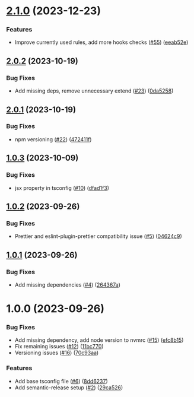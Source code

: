 # [2.1.0](https://github.com/MatiPl01/eslint-config-react-native-matipl01/compare/v2.0.2...v2.1.0) (2023-12-23)


### Features

* Improve currently used rules, add more hooks checks ([#55](https://github.com/MatiPl01/eslint-config-react-native-matipl01/issues/55)) ([eeab52e](https://github.com/MatiPl01/eslint-config-react-native-matipl01/commit/eeab52e31ed00ffc7a13b91684282c3ca9c28794))

## [2.0.2](https://github.com/MatiPl01/eslint-config-react-native-matipl01/compare/v2.0.1...v2.0.2) (2023-10-19)

### Bug Fixes

- Add missing deps, remove unnecessary extend ([#23](https://github.com/MatiPl01/eslint-config-react-native-matipl01/issues/23)) ([0da5258](https://github.com/MatiPl01/eslint-config-react-native-matipl01/commit/0da5258dd592268e57c57afb0cc3c1c73edde7ad))

## [2.0.1](https://github.com/MatiPl01/eslint-config-react-native-matipl01/compare/v2.0.0...v2.0.1) (2023-10-19)

### Bug Fixes

- npm versioning ([#22](https://github.com/MatiPl01/eslint-config-react-native-matipl01/issues/22)) ([472411f](https://github.com/MatiPl01/eslint-config-react-native-matipl01/commit/472411f83d0b66cc3e1670c01345d07072691a2d))

## [1.0.3](https://github.com/MatiPl01/eslint-config-react-native-matipl01/compare/v1.0.2...v1.0.3) (2023-10-09)

### Bug Fixes

- jsx property in tsconfig ([#10](https://github.com/MatiPl01/eslint-config-react-native-matipl01/issues/10)) ([dfad1f3](https://github.com/MatiPl01/eslint-config-react-native-matipl01/commit/dfad1f379b96bdab3c4ccd0c9c65890c679b3cac))

## [1.0.2](https://github.com/MatiPl01/eslint-config-react-native-matipl01/compare/v1.0.1...v1.0.2) (2023-09-26)

### Bug Fixes

- Prettier and eslint-plugin-prettier compatibility issue ([#5](https://github.com/MatiPl01/eslint-config-react-native-matipl01/issues/5)) ([04624c9](https://github.com/MatiPl01/eslint-config-react-native-matipl01/commit/04624c9fc755e2aa7bd51f45f61e8bb9aa42b848))

## [1.0.1](https://github.com/MatiPl01/eslint-config-react-native-matipl01/compare/v1.0.0...v1.0.1) (2023-09-26)

### Bug Fixes

- Add missing dependencies ([#4](https://github.com/MatiPl01/eslint-config-react-native-matipl01/issues/4)) ([264367a](https://github.com/MatiPl01/eslint-config-react-native-matipl01/commit/264367aa3adf83d3e396cbfdada71baa38c5b64b))

# 1.0.0 (2023-09-26)

### Bug Fixes

- Add missing dependency, add node version to nvmrc ([#15](https://github.com/MatiPl01/eslint-config-react-native-matipl01/issues/15)) ([efc8b15](https://github.com/MatiPl01/eslint-config-react-native-matipl01/commit/efc8b150fc0fb834827956a935aed6c40712315f))
- Fix remaining issues ([#12](https://github.com/MatiPl01/eslint-config-react-native-matipl01/issues/12)) ([11bc770](https://github.com/MatiPl01/eslint-config-react-native-matipl01/commit/11bc770ec3c1944863fb8f1445a789b5c271ba13))
- Versioning issues ([#16](https://github.com/MatiPl01/eslint-config-react-native-matipl01/issues/16)) ([70c93aa](https://github.com/MatiPl01/eslint-config-react-native-matipl01/commit/70c93aab8d4a2e5463b5eb99cd14ae340a068d01))

### Features

- Add base tsconfig file ([#6](https://github.com/MatiPl01/eslint-config-react-native-matipl01/issues/6)) ([8dd6237](https://github.com/MatiPl01/eslint-config-react-native-matipl01/commit/8dd6237db67e9885d30f1cf0525b05e8b6a322ac))
- Add semantic-release setup ([#2](https://github.com/MatiPl01/eslint-config-react-native-matipl01/issues/2)) ([29ca526](https://github.com/MatiPl01/eslint-config-react-native-matipl01/commit/29ca52627fc296f84df3acfbe7bc3defd84fd12f))
